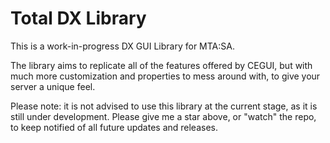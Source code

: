 # Total DX Library

This is a work-in-progress DX GUI Library for MTA:SA.

The library aims to replicate all of the features offered by CEGUI, but with much more customization and properties to mess around with, to give your server a unique feel.

Please note: it is not advised to use this library at the current stage, as it is still under development. Please give me a star above, or "watch" the repo, to keep notified of all future updates and releases.
